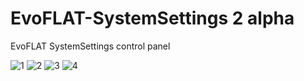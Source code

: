 # EvoFLAT-SystemSettings 2 alpha
EvoFLAT SystemSettings control panel

![1](https://user-images.githubusercontent.com/7342798/32838376-006ddfb6-ca11-11e7-8cce-ffb4cf701082.png)
![2](https://user-images.githubusercontent.com/7342798/32838378-02a04e4a-ca11-11e7-9ab0-c101fb38dc0a.png)
![3](https://user-images.githubusercontent.com/7342798/32838381-047668c6-ca11-11e7-8afd-b9836bb827e7.png)
![4](https://user-images.githubusercontent.com/7342798/32838385-0638b36c-ca11-11e7-9325-d938d396b320.png)




